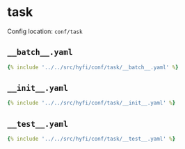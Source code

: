 # task

Config location: `conf/task`

## `__batch__.yaml`

```yaml
{% include '../../src/hyfi/conf/task/__batch__.yaml' %}
```

## `__init__.yaml`

```yaml
{% include '../../src/hyfi/conf/task/__init__.yaml' %}
```

## `__test__.yaml`

```yaml
{% include '../../src/hyfi/conf/task/__test__.yaml' %}
```

